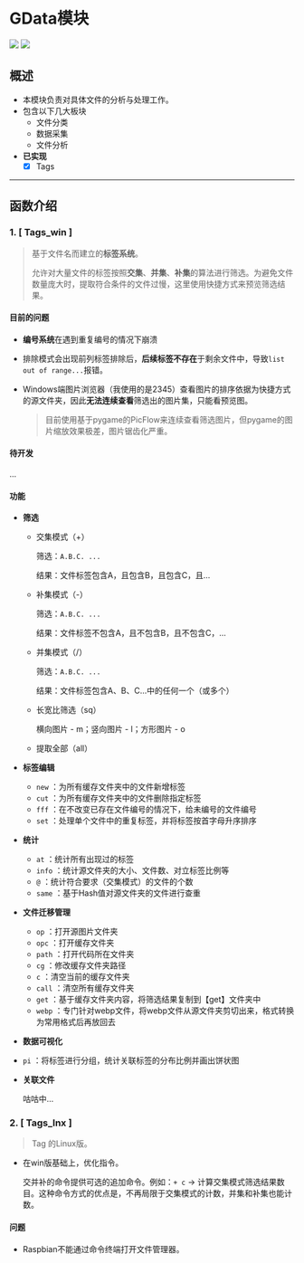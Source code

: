 # GData模块

![](https://img.shields.io/badge/Language-Python-green.svg) ![](https://img.shields.io/badge/Type-File_Manage-lightgrey.svg)

## 概述

* 本模块负责对具体文件的分析与处理工作。
* 包含以下几大板块
  * 文件分类
  * 数据采集
  * 文件分析
* **已实现**
  * [x] Tags

---

## 函数介绍

### 1. [ Tags_win ]

> 基于文件名而建立的**标签系统**。
>
> 允许对大量文件的标签按照**交集**、**并集**、**补集**的算法进行筛选。为避免文件数量庞大时，提取符合条件的文件过慢，这里使用快捷方式来预览筛选结果。

#### 目前的问题

* **编号系统**在遇到重复编号的情况下崩溃

* 排除模式会出现前列标签排除后，**后续标签不存在**于剩余文件中，导致`list out of range...`报错。

* Windows端图片浏览器（我使用的是2345）查看图片的排序依据为快捷方式的源文件夹，因此**无法连续查看**筛选出的图片集，只能看预览图。

  > 目前使用基于pygame的PicFlow来连续查看筛选图片，但pygame的图片缩放效果极差，图片锯齿化严重。

#### 待开发

...

#### 功能

* **筛选**

  * 交集模式（+）

    筛选：`A.B.C. ...`

    结果：文件标签包含A，且包含B，且包含C，且...

  * 补集模式（-）

    筛选：`A.B.C. ...`

    结果：文件标签不包含A，且不包含B，且不包含C，...

  * 并集模式（/）

    筛选：`A.B.C. ...`

    结果：文件标签包含A、B、C...中的任何一个（或多个）

  * 长宽比筛选（sq）

    横向图片 - m；竖向图片 - l；方形图片 - o

  * 提取全部（all）

* **标签编辑**
  * `new` ：为所有缓存文件夹中的文件新增标签
  * `cut` ：为所有缓存文件夹中的文件删除指定标签
  * `fff` ：在不改变已存在文件编号的情况下，给未编号的文件编号
  * `set` ：处理单个文件中的重复标签，并将标签按首字母升序排序
  
* **统计**
  * `at` ：统计所有出现过的标签
  * `info` ：统计源文件夹的大小、文件数、对立标签比例等
  * `@` ：统计符合要求（交集模式）的文件的个数
  * `same` ：基于Hash值对源文件夹的文件进行查重

* **文件迁移管理**
  * `op`  ：打开源图片文件夹
  * `opc` ：打开缓存文件夹
  * `path` ：打开代码所在文件夹
  * `cg` ：修改缓存文件夹路径
  * `c` ：清空当前的缓存文件夹
  * `call` ：清空所有缓存文件夹
  * `get` ：基于缓存文件夹内容，将筛选结果复制到【get】文件夹中
  * `webp` ：专门针对webp文件，将webp文件从源文件夹剪切出来，格式转换为常用格式后再放回去
  
* **数据可视化**
  
* `pi` ：将标签进行分组，统计关联标签的分布比例并画出饼状图
  
* **关联文件**

  咕咕中...

### 2. [ Tags_lnx ]

> Tag 的Linux版。

* 在win版基础上，优化指令。

  交并补的命令提供可选的追加命令。例如：`+ c` -> 计算交集模式筛选结果数目。这种命令方式的优点是，不再局限于交集模式的计数，并集和补集也能计数。

#### 问题

* Raspbian不能通过命令终端打开文件管理器。
